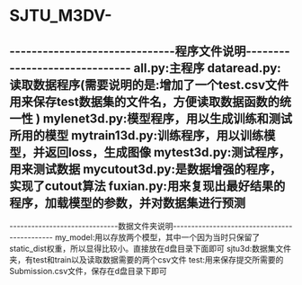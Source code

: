 # SJTU_M3DV-
------------------------------程序文件说明------------------------------
all.py:主程序
dataread.py: 读取数据程序(需要说明的是:增加了一个test.csv文件用来保存test数据集的文件名，方便读取数据函数的统一性 )
mylenet3d.py:模型程序，用以生成训练和测试所用的模型
mytrain13d.py:训练程序，用以训练模型，并返回loss，生成图像
mytest3d.py:测试程序，用来测试数据
mycutout3d.py:是数据增强的程序，实现了cutout算法
fuxian.py:用来复现出最好结果的程序，加载模型的参数，并对数据集进行预测
---------------------------------------------------------------------------
------------------------------数据文件夹说明---------------------------------------------
my_model:用以存放两个模型，其中一个因为当时只保留了static_dist权重，所以显得比较小。直接放在d盘目录下面即可
sjtu3d:数据集文件夹，有test和train以及读取数据需要的两个csv文件
test:用来保存提交所需要的Submission.csv文件，保存在d盘目录下即可
